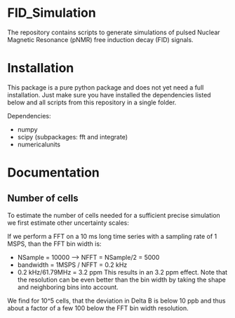 # FID_Simulation
The repository contains scripts to generate simulations of pulsed Nuclear Magnetic Resonance (pNMR) free induction decay (FID) signals.

# Installation

This package is a pure python package and does not yet need a full installation.
Just make sure you have installed the dependencies listed below and all scripts
from this repository in a single folder.

Dependencies:
* numpy
* scipy (subpackages: fft and integrate)
* numericalunits

# Documentation

## Number of cells

To estimate the number of cells needed for a sufficient precise simulation we
first estimate other uncertainty scales:

If we perform a FFT on a 10 ms long time series with a sampling rate of 1 MSPS,
than the FFT bin width is:
* NSample = 10000 --> NFFT = NSample/2 = 5000
* bandwidth = 1MSPS / NFFT = 0.2 kHz
* 0.2 kHz/61.79MHz = 3.2 ppm
This results in an 3.2 ppm effect. Note that the resolution can be even better
than the bin width by taking the shape and neighboring bins into account.

We find for 10^5 cells, that the deviation in Delta B is below 10 ppb and thus
about a factor of a few 100 below the FFT bin width resolution.

